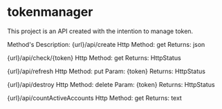 # tokenmanager
This project is an API created with the intention to manage token.

Method's Description:
{url}/api/create
Http Method: get
Returns: json

{url}/api/check/{token}
Http Method: get
Returns: HttpStatus

{url}/api/refresh
Http Method: put
Param: {token}
Returns: HttpStatus

{url}/api/destroy
Http Method: delete
Param: {token}
Returns: HttpStatus

{url}/api/countActiveAccounts
Http Method: get
Returns: text
